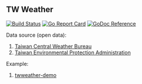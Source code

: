 TW Weather
-------------
[![Build Status](https://travis-ci.org/MinecraftXwinP/twweather.svg?branch=master)](https://travis-ci.org/MinecraftXwinP/twweather)
[![Go Report Card](https://goreportcard.com/badge/github.com/minecraftxwinp/twweather)](https://goreportcard.com/report/github.com/minecraftxwinp/twweather)
[![GoDoc Reference](https://godoc.org/github.com/MinecraftXwinP/twweather?status.svg)](https://godoc.org/github.com/MinecraftXwinP/twweather)

Data source (open data):
1. [Taiwan Central Weather Bureau](http://www.cwb.gov.tw/V7/index.htm)
2. [Taiwan Environmental Protection Administration](https://www.epa.gov.tw/mp.asp)

Example:
1. [twweather-demo](https://github.com/MinecraftXwinP/twweather-demo)